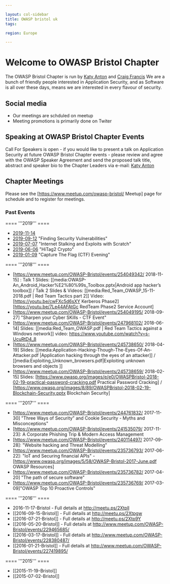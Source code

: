 ```yaml
---

layout: col-sidebar
title: OWASP bristol uk
tags: 

region: Europe

---
```


# Welcome to OWASP Bristol Chapter 

The OWASP Bristol Chapter  is  run by [Katy Anton](mailto://katy.anton@owasp.org) and [Craig Francis](mailto://craig.francis@owasp.org) 
We are  a bunch of friendly people interested in Application Security, and as Software is all over these days, means we are interested in every flavour of security. 
## Social media
* Our meetings are schduled on meetup 
* Meeting promotions is primarily done on Twiter  

## Speaking at OWASP Bristol Chapter Events
Call For Speakers is open - if you would like to present a talk on Application Security at future OWASP Bristol Chapter events - please review and agree with the OWASP Speaker Agreement and send the proposed talk title, abstract and speaker bio to the Chapter Leaders via e-mail: [Katy Anton](mailto://katy.anton@owasp.org) 

## Chapter Meetings
Please see the [https://www.meetup.com/owasp-bristol/ Meetup] page for schedule and to register for meetings. 

### Past Events  
==== '''2019''' ====
* [2019-11-14](https://www.meetup.com/OWASP-Bristol/events/261525682/)
* [2019-09-12](https://www.meetup.com/OWASP-Bristol/events/261525677/) "Finding Security Vulnerabilities"
* [2019-07-07](https://www.meetup.com/OWASP-Bristol/events/260281462/) "Internet Stalking and Exploits with Scratch"
* [2019-06-06](https://www.meetup.com/OWASP-Bristol/events/261458168/) "HiTag2 Crypto"
* [2019-01-09]([https://www.meetup.com/OWASP-Bristol/events/257594082/) "Capture The Flag (CTF) Evening"



==== '''2018''' ====
* [https://www.meetup.com/OWASP-Bristol/events/254049342/ 2018-11-15] : Talk 1 Slides: [[media:OWASP-An_Android_Hacker%E2%80%99s_Toolbox.pptx|Android app hacker’s toolbox]]  /  Talk 2 Slides & Videos: [[media:Red_Team_OWASP_15-11-2018.pdf | Red Team Tactics part 2]] Video: [https://youtu.be/cwFXc5d6sXY Kerberos Phase2] [https://youtu.be/7Le44AFAtGc RedTeam Phase2 Service Account]
* [https://www.meetup.com/OWASP-Bristol/events/254049195/ 2018-09-27] "Sharpen your Cyber SKills - CTF Event"
* [https://www.meetup.com/OWASP-Bristol/events/247968102/ 2018-06-14]  Slides: [[media:Red_Team_OWASP.pdf | Red Team Tactics against a Windows network]] video: https://www.youtube.com/watch?v=s-UcuRtD4_8 
* [https://www.meetup.com/OWASP-Bristol/events/245738650/ 2018-04-19]  Slides:  [[media:Application-Hacking-Though-The-Eyes-Of-An-Attacker.pdf |Application hacking through the eyes of an attacker]] /  [[media:Exploiting_Unknown_browsers.pdf|Exploiting unknown browsers and objects ]]  
* [https://www.meetup.com/OWASP-Bristol/events/245738659/ 2018-02-15] Slides: [https://www.owasp.org/images/e/e0/OWASPBristol-2018-02-19-practical-password-cracking.pdf ‎Practical Password Cracking] / [https://www.owasp.org/images/8/89/OWASPBristol-2018-02-19-Blockchain-Security.pptx  Blockchain Security]

==== '''2017''' ====
* [https://www.meetup.com/OWASP-Bristol/events/244761832/ 2017-11-30] "Three Ways of Security” and Cookie Security - Myths and Misconceptions"
* [https://www.meetup.com/OWASP-Bristol/events/241535079/ 2017-11-23]: A Corporate Phishing Trip & Modern Access Management
* [https://www.meetup.com/OWASP-Bristol/events/240114497/ 2017-09-28]: "Website hacking and Threat Modelling"
* [https://www.meetup.com/OWASP-Bristol/events/235736793/ 2017-06-22]: "IoT and Securing financial APIs" - [https://www.owasp.org/images/5/58/OWASP-Bristol-2017-June.pdf OWASP Resources] 
* [https://www.meetup.com/OWASP-Bristol/events/235736782/ 2017-04-20] "The path of secure software"
* [https://www.meetup.com/OWASP-Bristol/events/235736769/ 2017-03-09]"OWASP Top 10 Proactive Controls"

==== '''2016''' ====
* 2016-11-17-Bristol - Full details at http://meetu.ps/2Xtpll
* [[2016-09-15-Bristol]] - Full details at http://meetu.ps/2Xtpgw
* [[2016-07-21-Bristol]] - Full details at http://meetu.ps/2Xtp9Y
* [[2016-05-20-Bristol]] - Full details at http://www.meetup.com/OWASP-Bristol/events/229465685/
* [[2016-03-17-Bristol]] - Full details at http://www.meetup.com/OWASP-Bristol/events/228380487/
* [[2016-01-21-Bristol]] - Full details at http://www.meetup.com/OWASP-Bristol/events/227419895/

==== '''2015''' ====
* [[2015-11-19-Bristol]]
* [[2015-07-02-Bristol]]


